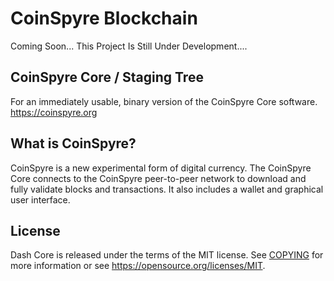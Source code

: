 # CoinSpyre Blockchain

Coming Soon... This Project Is Still 
Under Development....

## CoinSpyre Core / Staging Tree
For an immediately usable, binary version of 
the CoinSpyre Core software.
https://coinspyre.org

## What is CoinSpyre?
CoinSpyre is a new experimental form of digital
currency. The CoinSpyre Core connects 
to the CoinSpyre 
peer-to-peer network to download and 
fully validate blocks and transactions. 
It also includes a wallet and graphical 
user interface.
 ## License
Dash Core is released under the 
terms of the MIT license. 
See [COPYING](CoinSpyre/blob/main/LICENSE) for more information or see https://opensource.org/licenses/MIT.
